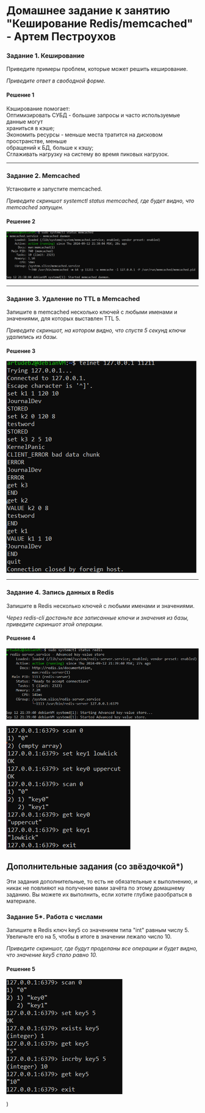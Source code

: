 # Домашнее задание к занятию "Кеширование Redis/memcached" - Артем Пестроухов

### Задание 1. Кеширование 

Приведите примеры проблем, которые может решить кеширование. 

*Приведите ответ в свободной форме.*


#### Решение 1

Кэширование помогает:  
Оптимизировать СУБД - большие запросы и часто используемые данные могут  
храниться в кэше;  
Экономить ресурсы - меньше места тратится на дисковом пространстве, меньше  
обращений к БД, больше к кэшу;  
Сглаживать нагрузку на систему во время пиковых нагрузок.


---

### Задание 2. Memcached

Установите и запустите memcached.

*Приведите скриншот systemctl status memcached, где будет видно, что memcached запущен.*


#### Решение 2

![sudo systemctl ststus memcached](https://github.com/ArtemPestro/git-hw/blob/caching/img/caching-1.png)


---

### Задание 3. Удаление по TTL в Memcached

Запишите в memcached несколько ключей с любыми именами и значениями, для которых выставлен TTL 5. 

*Приведите скриншот, на котором видно, что спустя 5 секунд ключи удалились из базы.*


#### Решение 3

![telnet 127.0.0.1 11211](https://github.com/ArtemPestro/git-hw/blob/caching/img/caching-2.png)


---

### Задание 4. Запись данных в Redis

Запишите в Redis несколько ключей с любыми именами и значениями. 

*Через redis-cli достаньте все записанные ключи и значения из базы, приведите скриншот этой операции.*


#### Решение 4

![sudo systemctl status redis](https://github.com/ArtemPestro/git-hw/blob/caching/img/caching-3.png)

![redis-cli](https://github.com/ArtemPestro/git-hw/blob/caching/img/caching-4.png)


## Дополнительные задания (со звёздочкой*)
Эти задания дополнительные, то есть не обязательные к выполнению, и никак не повлияют на получение вами зачёта по этому домашнему заданию. Вы можете их выполнить, если хотите глубже разобраться в материале.

### Задание 5*. Работа с числами 

Запишите в Redis ключ key5 со значением типа "int" равным числу 5. Увеличьте его на 5, чтобы в итоге в значении лежало число 10.  

*Приведите скриншот, где будут проделаны все операции и будет видно, что значение key5 стало равно 10.*


#### Решение 5

![redis-cli](https://github.com/ArtemPestro/git-hw/blob/caching/img/caching-5.png)

)
